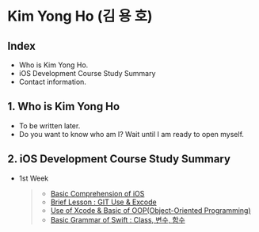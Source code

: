 # Kim Yong Ho (김 용 호)



## Index
   * Who is Kim Yong Ho.
   * iOS Development Course Study Summary
   * Contact information.


## 1. Who is Kim Yong Ho
* To be written later.
* Do you want to know who am I? Wait until I am ready to open myself.


## 2. iOS Development Course Study Summary
* 1st Week

   > * [Basic Comprehension of iOS](./Class/1Week/README.md)
   > * [Brief Lesson : GIT Use & Excode](./Class/1Week/README.md)   
   > * [Use of Xcode & Basic of OOP(Object-Oriented Programming)](./Class/1Week/README.md)
   > * [Basic Grammar of Swift : Class, 변수, 함수](./Class/1Week/README.md)